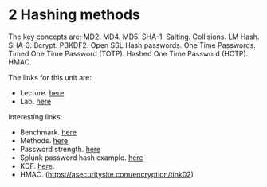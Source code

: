 # 2 Hashing methods
The key concepts are: MD2. MD4. MD5. SHA-1. Salting. Collisions. LM Hash. SHA-3. Bcrypt. PBKDF2. Open SSL Hash passwords. One Time Passwords. Timed One Time Password (TOTP). Hashed One Time Password (HOTP). HMAC.

The links for this unit are:

* Lecture. [here](https://github.com/billbuchanan/cryptomasterclass/tree/main/02_hashing/lectures)
* Lab. [here](https://github.com/billbuchanan/cryptomasterclass/tree/main/02_hashing/lab)

Interesting links:

* Benchmark. [here](https://asecuritysite.com/encryption/htest)
* Methods. [here](https://asecuritysite.com/encryption/hash)
* Password strength. [here](https://asecuritysite.com/encryption/passes)
* Splunk password hash example. [here](https://asecuritysite.com/encryption/splunk_hash)
* KDF. [here](https://asecuritysite.com/encryption/kdf).
* HMAC. (https://asecuritysite.com/encryption/tink02)

